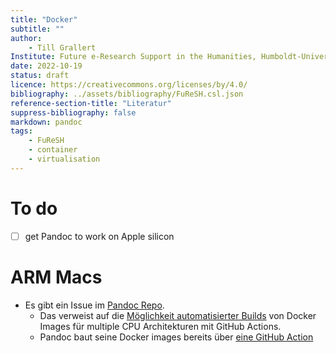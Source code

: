 ```yaml
---
title: "Docker"
subtitle: ""
author: 
    - Till Grallert
Institute: Future e-Research Support in the Humanities, Humboldt-Universität zu Berlin
date: 2022-10-19
status: draft
licence: https://creativecommons.org/licenses/by/4.0/
bibliography: ../assets/bibliography/FuReSH.csl.json
reference-section-title: "Literatur"
suppress-bibliography: false
markdown: pandoc
tags:
    - FuReSH
    - container
    - virtualisation
---
```


# To do

- [ ] get Pandoc to work on Apple silicon

# ARM Macs

- Es gibt ein Issue im [Pandoc Repo](https://github.com/pandoc/dockerfiles/issues/134).
    + Das verweist auf die [Möglichkeit automatisierter Builds](https://dev.to/cloudx/multi-arch-docker-images-the-easy-way-with-github-actions-4k54) von Docker Images für multiple CPU Architekturen mit GitHub Actions.
    + Pandoc baut seine Docker images bereits über [eine GitHub Action](https://github.com/pandoc/dockerfiles/blob/master/.github/workflows/build.yaml)